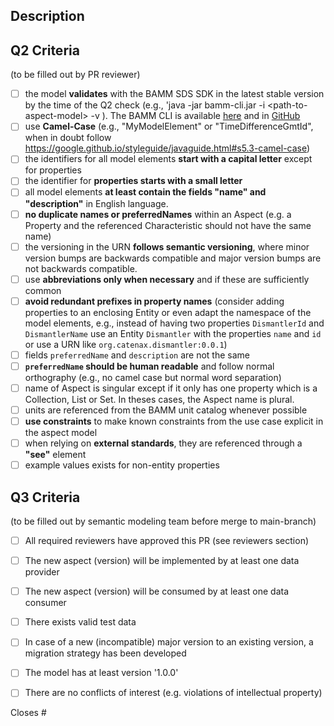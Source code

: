 ## Description
<!-- Please provide a short description about what this PR changes -->


<!-- The Q2 and Q3 criteria are intended for merges to the main-branch. During the model development, for instance when merging to a feature branch, you may decide to not fill out the checklists. However, we recommend to follow the Q2 checklist during the development. The Q3 checklist becomes relevant for merges to the main-branch which implicitly is a release of the model. -->
## Q2 Criteria
(to be filled out by PR reviewer)
- [ ] the model **validates** with the BAMM SDS SDK in the latest stable version by the time of the Q2 check  (e.g., 'java -jar bamm-cli.jar -i \<path-to-aspect-model\> -v ). The  BAMM CLI is available [here](https://openmanufacturingplatform.github.io/sds-documentation/sds-developer-guide/dev-snapshot/tooling-guide/bamm-cli.html) and in [GitHub](https://github.com/OpenManufacturingPlatform/sds-sdk/releases)
- [ ] use **Camel-Case** (e.g., "MyModelElement" or "TimeDifferenceGmtId", when in doubt follow https://google.github.io/styleguide/javaguide.html#s5.3-camel-case)
- [ ] the identifiers for all model elements **start with a capital letter** except for properties
- [ ] the identifier for **properties starts with a small letter**
- [ ] all model elements **at least contain the fields "name" and "description"** in English language. 
- [ ] **no duplicate names or preferredNames** within an Aspect (e.g. a Property and the referenced Characteristic should not have the same name)
- [ ] the versioning in the URN **follows semantic versioning**, where minor version bumps are backwards compatible and major version bumps are not backwards compatible. 
- [ ] use **abbreviations only when necessary** and if these are sufficiently common
- [ ] **avoid redundant prefixes in property names** (consider adding properties to an enclosing Entity or even adapt the namespace of the model elements, e.g., instead of having two properties `DismantlerId` and `DismantlerName` use an Entity `Dismantler` with the properties `name` and `id` or use a URN like `org.catenax.dismantler:0.0.1`)
- [ ] fields `preferredName` and `description` are not the same
- [ ] **`preferredName` should be human readable** and follow normal orthography (e.g., no camel case but normal word separation)
- [ ] name of Aspect is singular except if it only has one property which is a Collection, List or Set. In theses cases, the Aspect name is plural.
- [ ] units are referenced from the BAMM unit catalog whenever possible
- [ ] **use constraints** to make known constraints from the use case explicit in the aspect model 
- [ ] when relying on **external standards**, they are referenced through a **"see"** element
- [ ] example values exists for non-entity properties

## Q3 Criteria
(to be filled out by semantic modeling team before merge to main-branch)
- [ ] All required reviewers have approved this PR (see reviewers section)
- [ ] The new aspect (version) will be implemented by at least one data provider
- [ ] The new aspect (version) will be consumed by at least one data consumer
- [ ] There exists valid test data
- [ ] In case of a new (incompatible) major version to an existing version, a migration strategy has been developed
- [ ] The model has at least version '1.0.0'
- [ ] There are no conflicts of interest (e.g. violations of intellectual property)


<!-- Please reference an issue that was initially created to introduce the new aspect model -->
Closes #
